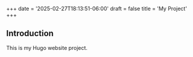 +++
date = '2025-02-27T18:13:51-06:00'
draft = false
title = 'My Project'
+++
## Introduction

This is my Hugo website project.